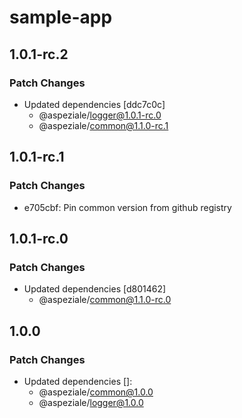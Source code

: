 # sample-app

## 1.0.1-rc.2

### Patch Changes

- Updated dependencies [ddc7c0c]
  - @aspeziale/logger@1.0.1-rc.0
  - @aspeziale/common@1.1.0-rc.1

## 1.0.1-rc.1

### Patch Changes

- e705cbf: Pin common version from github registry

## 1.0.1-rc.0

### Patch Changes

- Updated dependencies [d801462]
  - @aspeziale/common@1.1.0-rc.0

## 1.0.0

### Patch Changes

- Updated dependencies []:
  - @aspeziale/common@1.0.0
  - @aspeziale/logger@1.0.0
